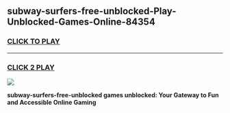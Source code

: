 
## subway-surfers-free-unblocked-Play-Unblocked-Games-Online-84354
<h3>
<a href="https://premium76.site?title=subway-surfers-free-unblocked&ref=25A">CLICK TO PLAY</a></h3>
<hr>

<h3>
<a href="https://premium76.site?title=subway-surfers-free-unblocked&ref=25A">CLICK 2 PLAY</a>
  
</h3>

<a href="https://premium76.site?title=subway-surfers-free-unblocked&ref=25A"><img src="https://clearcache.store/games.png"></a>


**subway-surfers-free-unblocked games unblocked: Your Gateway to Fun and Accessible Online Gaming**
